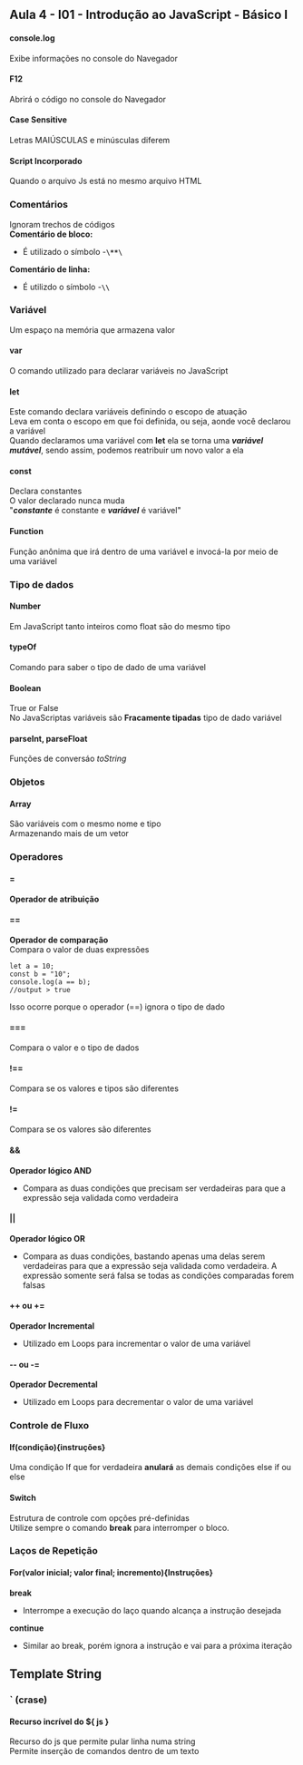 ## Aula 4 - I01 - Introdução ao JavaScript - Básico I  

#### console.log  
Exibe informações no console do Navegador  
#### F12  
Abrirá o código no console do Navegador  
#### Case Sensitive  
Letras MAIÚSCULAS e minúsculas diferem  
#### Script Incorporado  
Quando o arquivo Js está no mesmo arquivo HTML  
### Comentários  
Ignoram trechos de códigos  
**Comentário de bloco:**  
- É utilizado o símbolo -**```\**\```**  

**Comentário de linha:**  
- É utilizdo o símbolo -**```\\```**  

### Variável  
Um espaço na memória que armazena valor  
#### var  
O comando utilizado para declarar variáveis no JavaScript  
#### let  
Este comando declara variáveis definindo o escopo de atuação  
Leva em conta o escopo em que foi definida, ou seja, aonde você declarou a variável  
Quando declaramos uma variável com **let** ela se torna uma ***variável mutável***, sendo assim, podemos reatribuir um novo valor a ela  
#### const  
Declara constantes  
O valor declarado nunca muda  
"***constante*** é constante e ***variável*** é variável"  
#### Function  
Função anônima que irá dentro de uma variável  e invocá-la por meio de uma variável  

### Tipo de dados  
#### Number  
Em JavaScript tanto inteiros como float são do mesmo tipo  
#### typeOf  
Comando para saber o tipo de dado de uma variável  
#### Boolean  
True or False  
No JavaScriptas variáveis são **Fracamente tipadas** tipo de dado variável  
#### parseInt, parseFloat  
Funções de conversáo *toString*  

### Objetos  
#### Array  
São variáveis com o mesmo nome e tipo  
Armazenando mais de um vetor  

### Operadores  
#### =  
**Operador de atribuição**  
#### ==
**Operador de comparação**  
Compara o valor de duas expressões 
```
let a = 10;
const b = "10";
console.log(a == b);
//output > true 
```
Isso ocorre porque o operador (==) ignora o tipo de dado  
#### ===
Compara o valor e o tipo de dados  
#### !==
Compara se os valores e tipos são diferentes  
#### !=
Compara se os valores são diferentes  
#### &&
**Operador lógico AND**  
- Compara as duas condições que precisam ser verdadeiras para que a expressão seja validada como verdadeira  
#### ||
**Operador lógico OR**  
- Compara as duas condições, bastando apenas uma delas serem verdadeiras para que a expressão seja validada como verdadeira. A expressão somente será falsa se todas as condições comparadas forem falsas  
#### ++ ou +=
**Operador Incremental**  
- Utilizado em Loops para incrementar o valor de uma variável  
#### -- ou -=
**Operador Decremental**  
- Utilizado em Loops para decrementar o valor de uma variável  

### Controle de Fluxo
#### If(condição){instruções}
Uma condição If que for verdadeira **anulará** as demais condições else if ou else  
#### Switch
Estrutura de controle com opções pré-definidas  
Utilize sempre o comando **break** para interromper o bloco.  

### Laços de Repetição
#### For(valor inicial; valor final; incremento){Instruções}
**break**  
- Interrompe a execução do laço quando alcança a instrução desejada

**continue**  
- Similar ao break, porém ignora a instrução e vai para a próxima iteração

## Template String
### \` (crase)
#### Recurso incrível do ${ js }  
Recurso do js que permite pular linha numa string  
Permite inserção de comandos dentro de um texto